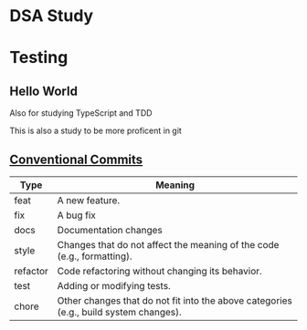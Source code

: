 # DSA Study

# Testing

## Hello World

Also for studying TypeScript and TDD

This is also a study to be more proficent in git

## [Conventional Commits](https://www.conventionalcommits.org/en/v1.0.0-beta.2/specification)

| Type     | Meaning                                                                               |
| -------- | ------------------------------------------------------------------------------------- |
| feat     | A new feature.                                                                        |
| fix      | A bug fix                                                                             |
| docs     | Documentation changes                                                                 |
| style    | Changes that do not affect the meaning of the code (e.g., formatting).                |
| refactor | Code refactoring without changing its behavior.                                       |
| test     | Adding or modifying tests.                                                            |
| chore    | Other changes that do not fit into the above categories (e.g., build system changes). |
